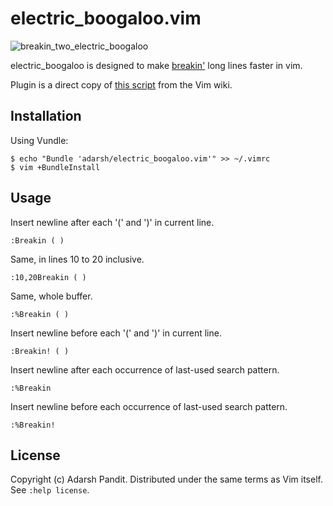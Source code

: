 electric_boogaloo.vim
=====================

![breakin_two_electric_boogaloo](http://img181.imageshack.us/img181/92/breakin2gl6.jpg)

electric_boogaloo is designed to make [breakin'][1] long lines faster in vim.

Plugin is a direct copy of [this script][2] from the Vim wiki.

Installation
------------

Using Vundle:

    $ echo "Bundle 'adarsh/electric_boogaloo.vim'" >> ~/.vimrc
    $ vim +BundleInstall

Usage
-----

Insert newline after each '(' and ')' in current line.

    :Breakin ( )

Same, in lines 10 to 20 inclusive.

    :10,20Breakin ( )

Same, whole buffer.

    :%Breakin ( )

Insert newline before each '(' and ')' in current line.

    :Breakin! ( )

Insert newline after each occurrence of last-used search pattern.

    :%Breakin

Insert newline before each occurrence of last-used search pattern.

    :%Breakin!


License
-------

Copyright (c) Adarsh Pandit.  Distributed under the same terms as Vim itself.
See `:help license`.

[1]: http://www.imdb.com/title/tt0086999/
[2]: http://vim.wikia.com/wiki/Add_a_newline_after_given_patterns
